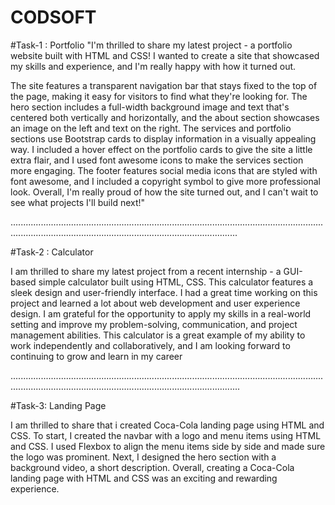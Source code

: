 # CODSOFT

#Task-1 : Portfolio
"I'm thrilled to share my latest project - a portfolio website built with HTML and CSS! I wanted to create a site that showcased my skills and experience, and I'm really happy with how it turned out.

The site features a transparent navigation bar that stays fixed to the top of the page, making it easy for visitors to find what they're looking for. The hero section includes a full-width background image and text that's centered both vertically and horizontally, and the about section showcases an image on the left and text on the right.
The services and portfolio sections use Bootstrap cards to display information in a visually appealing way. I included a hover effect on the portfolio cards to give the site a little extra flair, and I used font awesome icons to make the services section more engaging.
The footer features social media icons that are styled with font awesome, and I included a copyright symbol to give more professional look.
Overall, I'm really proud of how the site turned out, and I can't wait to see what projects I'll build next!"

......................................................................................................................................................................................................................


#Task-2 : Calculator

I am thrilled to share my latest project from a recent internship - a GUI-based simple calculator built using HTML, CSS.
This calculator features a sleek design and user-friendly interface. I had a great time working on this project and learned a lot about web development and user experience design. I am grateful for the opportunity to apply my skills in a real-world setting and improve my problem-solving, communication, and project management abilities. 
This calculator is a great example of my ability to work independently and collaboratively, and I am looking forward to continuing to grow and learn in my career

.......................................................................................................................................................................................................................

#Task-3: Landing Page 

I am thrilled to share that i  created Coca-Cola landing page using HTML and CSS.
To start, I created the navbar with a logo and menu items using HTML and CSS. I used Flexbox to align the menu items side by side and made sure the logo was prominent.
Next, I designed the hero section with a background video, a short description.
Overall, creating a Coca-Cola landing page with HTML and CSS was an exciting and rewarding experience.
